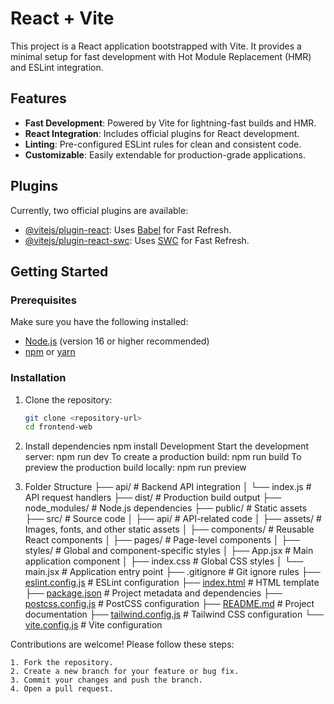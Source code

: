 # React + Vite

This project is a React application bootstrapped with Vite. It provides a minimal setup for fast development with Hot Module Replacement (HMR) and ESLint integration.

## Features

- **Fast Development**: Powered by Vite for lightning-fast builds and HMR.
- **React Integration**: Includes official plugins for React development.
- **Linting**: Pre-configured ESLint rules for clean and consistent code.
- **Customizable**: Easily extendable for production-grade applications.

## Plugins

Currently, two official plugins are available:

- [@vitejs/plugin-react](https://github.com/vitejs/vite-plugin-react/blob/main/packages/plugin-react/README.md): Uses [Babel](https://babeljs.io/) for Fast Refresh.
- [@vitejs/plugin-react-swc](https://github.com/vitejs/vite-plugin-react-swc): Uses [SWC](https://swc.rs/) for Fast Refresh.

## Getting Started

### Prerequisites

Make sure you have the following installed:

- [Node.js](https://nodejs.org/) (version 16 or higher recommended)
- [npm](https://www.npmjs.com/) or [yarn](https://yarnpkg.com/)

### Installation

1. Clone the repository:

   ```sh
   git clone <repository-url>
   cd frontend-web
2. Install dependencies
    npm install
    Development
    Start the development server: npm run dev
    To create a production build:
        npm run build
    To preview the production build locally:
        npm run preview

3. Folder Structure
    ├── api/              # Backend API integration
    │   └── index.js      # API request handlers
    ├── dist/             # Production build output
    ├── node_modules/     # Node.js dependencies
    ├── public/           # Static assets
    ├── src/              # Source code
    │   ├── api/          # API-related code
    │   ├── assets/       # Images, fonts, and other static assets
    │   ├── components/   # Reusable React components
    │   ├── pages/        # Page-level components
    │   ├── styles/       # Global and component-specific styles
    │   ├── App.jsx       # Main application component
    │   ├── index.css     # Global CSS styles
    │   └── main.jsx      # Application entry point
    ├── .gitignore        # Git ignore rules
    ├── [eslint.config.js](http://_vscodecontentref_/2)  # ESLint configuration
    ├── [index.html](http://_vscodecontentref_/3)        # HTML template
    ├── [package.json](http://_vscodecontentref_/4)      # Project metadata and dependencies
    ├── [postcss.config.js](http://_vscodecontentref_/5) # PostCSS configuration
    ├── [README.md](http://_vscodecontentref_/6)         # Project documentation
    ├── [tailwind.config.js](http://_vscodecontentref_/7) # Tailwind CSS configuration
    └── [vite.config.js](http://_vscodecontentref_/8)    # Vite configuration

Contributions are welcome! Please follow these steps:

    1. Fork the repository.
    2. Create a new branch for your feature or bug fix.
    3. Commit your changes and push the branch.
    4. Open a pull request.